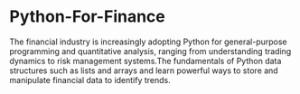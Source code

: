 # Python-For-Finance
The financial industry is increasingly adopting Python for general-purpose programming and quantitative analysis, ranging from understanding trading dynamics to risk management systems.The fundamentals of Python data structures such as lists and arrays and learn powerful ways to store and manipulate financial data to identify trends.

